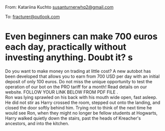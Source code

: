 From: Katariina Kuchto <susanturnerwhq2@gmail.com>

To: fracturer@outlook.com

# Even beginners can make 700 euros each day, practically without investing anything. Doubt it? s

Do you want to make money on trading at little cost?
A new autobot has been developed that allows you to earn from 700 USD per day with an initial deposit of only 100 euros. 
Do not miss the unique opportunity to test the operation of our bot on the PRO tariff for a month! 
Read details on our website.
FOLLOW YOUR LINK BELOW FROM PDF FILE
.  
Ron was lying sprawled on his back with his mouth wide open, fast asleep. He did not stir as Harry crossed the room, stepped out onto the landing, and closed the door softly behind him. Trying not to think of the next time he would see Ron, when they might no longer be fellow students at Hogwarts, Harry walked quietly down the stairs, past the heads of Kreacher's ancestors, and into the kitchen.
